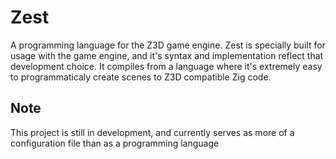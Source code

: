 # Zest 
A programming language for the Z3D game engine.
Zest is specially built for usage with the game engine, and it's syntax and implementation reflect that development choice.
It compiles from a language where it's extremely easy to programmaticaly create scenes to Z3D compatible Zig code.

## Note
This project is still in development, and currently serves as more of a configuration file than as a programming language

